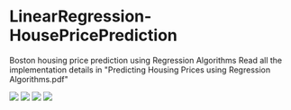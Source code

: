 # LinearRegression-HousePricePrediction
Boston housing price prediction using Regression Algorithms
Read all the implementation details in "Predicting Housing Prices using Regression Algorithms.pdf"


<img src="https://raw.githubusercontent.com/thenomaniqbal/LinearRegression-HousePricePrediction/master/plots/predictions_vs_ytest.png">

<img src="https://raw.githubusercontent.com/thenomaniqbal/LinearRegression-HousePricePrediction/master/plots/model_mse_scores.png">

<img src="https://raw.githubusercontent.com/thenomaniqbal/LinearRegression-HousePricePrediction/master/plots/feature_importance.png">

<img src="https://raw.githubusercontent.com/thenomaniqbal/LinearRegression-HousePricePrediction/master/plots/pairplot.png">
